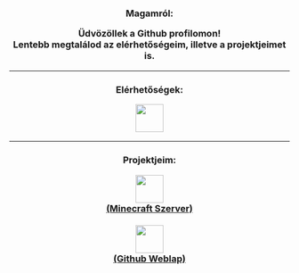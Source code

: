 <h3 align="center">
  Magamról:
  <p align="center">
    <p>
      Üdvözöllek a Github profilomon!
      <br>Lentebb megtalálod az elérhetőségeim, illetve a projektjeimet is.
    </p>
  </p>
</h3>

---

<h3 align="center">
  Elérhetőségek:
  <p></p>
  <p align="center">
    <a href= "https://discord.com/users/511513806569078786">
      <img src="https://img.icons8.com/color/512/discord-new-logo.png" style="height:50px;width:50px;"/>
    </a>
  </p>
</h3>

---

<h3 align="center">
  Projektjeim:
  <p></p>
  <p align="center">
    <a href= "https://aquantic.hu/">
      <img src="https://aquantic.hu/src/img/logo.png" style="height:50px;width:50px;"/>
    <br>(Minecraft Szerver)<br></a><br>
    <a href= "https://nermanx.github.io/">
      <img src="https://img.icons8.com/color/512/github.png" style="height:50px;width:50px;"/>
    <br>(Github Weblap)<br></a>
  </p>
</h3>
